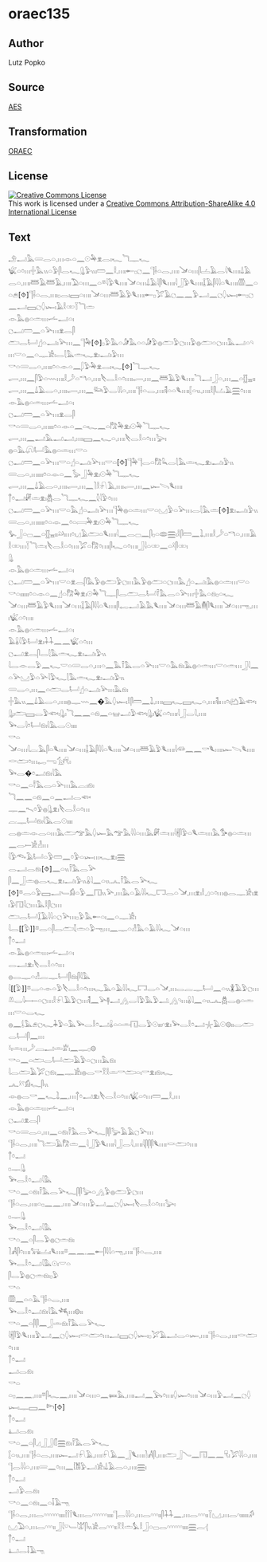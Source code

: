 # oraec135

## Author

Lutz Popko

## Source

[AES](https://github.com/simondschweitzer/aes)

## Transformation

[ORAEC](https://oraec.github.io/)

## License

<a rel="license" href="http://creativecommons.org/licenses/by-sa/4.0/"><img alt="Creative Commons License" style="border-width:0" src="https://i.creativecommons.org/l/by-sa/4.0/88x31.png" /></a><br />This work is licensed under a <a rel="license" href="http://creativecommons.org/licenses/by-sa/4.0/">Creative Commons Attribution-ShareAlike 4.0 International License</a>

## Text

𓄂𓂝𓅓𓄲𓂋𓏏𓈒𓏥𓁹𓏏𓈖𓇳𓅆𓁷𓂋𓏤𓆑𓆓𓊃𓆑<br>
𓆤𓏏𓏌𓏥𓏶𓅓𓏭𓏏𓅱𓋴𓂋𓆑𓊮𓅱𓏭𓏤𓏠𓈖𓎛𓈒𓏥𓏤𓄡𓊪𓐎𓈖𓊹𓌢𓏏𓂋𓈒𓏥𓏤𓍁𓏏𓏥𓋴𓐟𓄿𓂋𓇋𓆰𓏥𓏤𓍑𓄿𓂋𓏏𓈒𓏥𓏤𓆷𓄿𓆷𓄿𓈒𓏥𓏤𓅐𓏏𓏥𓈖𓏏𓎼𓇋𓅱𓆰𓏥𓏤𓍁𓏏𓏥𓍑𓄿𓇋𓋴𓆰𓏥𓏤𓇋𓃀𓅱𓆰𓏥𓏤𓆼𓄿𓋴𓇋𓇋𓏏𓆰𓏥𓏤𓏃𓈖𓏏𓏏𓂉[⯑]𓊹𓌢𓏏𓂋𓈒𓏥𓏤𓊪𓂋𓏤𓈙𓏏𓏥𓏤𓍁𓏏𓏥𓆷𓄿𓅱𓆰𓏥𓏤𓄡𓊪𓅯𓄿𓐎𓈖𓈖𓅱𓂝𓈖𓐎𓆭𓆱𓏤𓄡𓊪𓐎𓈖𓂝𓈙𓐎𓆭𓆱𓏤𓄿𓎛𓏒𓇅𓆓𓏛<br>
𓁹𓅓𓐍𓏏𓏛𓏥𓌡𓂝𓏏𓏤<br>
𓐎𓂝𓏠𓈖𓏏𓅪𓏥𓁷𓂋𓋴<br>
𓂧𓂋𓂡𓊨𓏏𓂝𓏤𓅪𓏥𓈖𓊹𓅆[⯑]𓊪𓅱𓅓𓏏𓀏𓅓𓏏𓏏𓀏𓅱𓐍𓂧𓅱𓐎𓏥𓅱𓐍𓂧𓏏𓐎𓏥𓅓𓂝𓏏𓄹𓏥𓎟𓏏𓈖𓏏𓊃𓀀𓏤𓂋𓇛𓅓𓏛𓆑𓁷𓏤𓂝𓏤𓅱𓏥<br>
𓎡𓏏𓄲𓂋𓏏𓈒𓏥𓏤𓏤𓏌𓏏𓁹𓏏𓈖𓆄𓅱𓅆𓁷𓂋𓏤𓆑[⯑]𓆓𓊃𓆑<br>
𓂷𓈒𓏥𓈖𓋴𓅱𓏏𓇠𓏥𓏤𓎛𓌳𓏏𓎔𓏏𓈒𓏥𓏤𓌸𓂋𓎛𓏏𓏌𓏥𓏤𓂷𓈒𓏥𓈖𓆷𓄿𓅱𓆰𓏥𓏤𓆓𓂝𓃀𓏏𓈒𓏥𓈖𓏏𓊅𓈇𓏤𓏤𓂷𓈒𓏥𓈖𓍑𓄿𓂋𓏏𓈒𓏥𓏤𓂷𓈒𓏥𓈖𓃛𓅱𓂋𓇋𓇋𓏏𓈒𓏥𓏤𓊹𓌢𓏏𓂋𓈒𓏥𓏤𓌟𓏏𓏏𓆰𓏥𓏤𓐮𓏏𓏭𓈒𓏥𓏤𓎛𓋴𓐟𓄿𓈗𓏌𓏥𓏤<br>
𓁹𓅓𓐍𓏏𓏛𓏥𓌡𓂝𓏏𓏤<br>
𓐎𓂝𓏠𓈖𓏏𓅪𓏥𓁷𓂋𓋴<br>
𓎡𓏏𓄲𓂋𓏏𓈒𓏥𓏤𓏤𓏤𓏌𓏏𓁹𓏏𓈖𓏏𓆑𓈖𓏏𓀗𓅆𓁷𓏤𓇳𓅆𓆓𓊃𓆑<br>
𓂷𓈒𓏥𓈖𓂝𓅓𓂝𓂝𓈒𓏥𓏤𓈙𓈖𓆑𓏏𓈒𓏥𓏤𓌸𓂋𓎛𓏏𓏌𓏥𓅬𓏤<br>
𓐍𓏏𓅓𓋨𓂡𓅓𓐍𓏏𓏛𓏥𓎟𓏏<br>
𓐎𓂝𓏠𓈖𓏏𓅪𓏥𓎟𓏏𓊨𓏏𓂝𓏤𓅪𓏥𓎟𓏏[⯑]𓊹𓅆𓊹𓂋𓏏𓀗𓆗𓂋𓇛𓅓𓏛𓆑𓁷𓏤𓂝𓏤𓅱𓏭<br>
𓄲𓂋𓏏𓈒𓏥𓏤𓏤𓏤𓏤𓏌𓏏𓁹𓏏𓈖𓅭𓃀𓅆𓁷𓏤𓇳𓅆𓆓𓊃𓆑<br>
𓂷𓈒𓏥𓈖𓍑𓄿𓂋𓏏𓈒𓏥𓏤𓂷𓈒𓏥𓈖𓍘𓎛𓍯𓄿𓈒𓏥𓏤𓂷𓈒𓏥𓈖𓆱𓌪𓆰𓏥𓏤<br>
𓐩𓏌𓂝𓏞𓏛𓁷𓏤𓆣𓂋𓆓𓊃𓆑𓈖𓇜𓇋𓅱𓏌𓏥<br>
𓐎𓂝𓏠𓈖𓏏𓅪𓏥𓎟𓏏𓅓𓊨𓏏𓂝𓏤𓅪𓏥𓊹𓅆𓐍𓏏𓏛𓏥𓎟𓏏𓈋𓅱𓏏𓅪𓏥𓂋𓇛𓅓𓏛[⯑]𓁷𓏤𓂝𓏤𓅱𓏭<br>
𓄲𓂋𓏏𓈒𓏥𓏤𓏤𓏤𓏤𓏤𓏌𓏏𓁹𓈖𓏌𓏏𓇯𓅆𓁷𓏤𓇳𓅆𓆓𓊃𓆑<br>
𓅙𓃀𓏏𓊌𓈖𓏏𓊅𓈇𓏤𓏤𓄖𓏤𓏥𓏌𓏤𓈎𓄿𓂧𓏏𓆰𓏥𓏤𓇋𓈖𓂋𓊌𓈖𓋴𓊪𓏏𓂏𓈗𓏤𓎛𓋴𓏠𓈖𓍖𓈒𓏥𓏤𓎛𓌳𓏏𓎔𓏏𓈒𓏥𓏤𓄿𓎛𓏒𓏥𓇅𓆓𓏛𓏤𓌸𓂋𓎛𓏏𓏌𓏥𓏤𓅯𓏏𓀗𓏌𓏥𓏤𓋴𓆑𓏏𓏌𓏥𓏤𓃀𓇋𓏏𓏒𓈖𓏏𓍲𓋴𓏒𓏤<br>
𓊮<br>
𓁹𓅓𓐍𓏏𓏛𓏥𓌡𓂝𓏏𓏤<br>
𓐎𓂝𓏠𓈖𓏏𓅪𓏥𓎟𓏏𓁷𓂋𓋴𓅓𓅱𓐍𓂧𓅱𓐎𓏥𓅓𓅱𓐍𓂧𓏏𓐎𓏥𓅓𓊨𓏏𓂝𓏤𓅓𓐍𓏏𓏛𓏥𓎟𓏏<br>
𓎡𓏏𓏤𓏤𓏤𓏤𓏤𓏤𓏌𓏏𓁹𓏏𓈖𓊨𓏏𓀗𓅆𓁷𓏤𓇳𓅆𓆓𓊃𓋴𓂋𓂧𓂋𓂡𓍋𓅓𓂋𓏏𓅪𓏥𓏶𓅓𓏏𓁶𓊪𓏏𓆑<br>
𓍁𓏏𓏥𓆷𓄿𓅱𓆰𓏥𓏤𓍁𓏏𓏥𓆼𓄿𓋴𓇋𓇋𓏏𓆰𓏥𓏤𓋴𓉻𓂝𓄿𓅓𓆰𓏥𓏤𓍁𓏏𓏥𓆷𓄿𓄟𓋴𓆰𓏥𓏤𓍁𓏏𓏥𓁸𓈒𓏥𓏤𓆤𓏏𓏌𓏥𓏤<br>
𓁹𓅓𓐍𓏏𓏛𓏥𓌡𓂝𓏏𓏤<br>
𓄿𓏇𓇋𓅱𓂡𓁷𓏤𓇑𓇑𓈖𓈖𓆤𓏏𓏌𓏥<br>
𓐎𓂝𓁷𓂋𓋴𓂋𓇛𓅓𓏛𓆑𓁷𓏤𓂝𓏤𓅱𓏭<br>
𓇋𓂋𓁹𓂋𓅱𓈖𓆑𓎟𓏏𓄲𓂋𓏏𓈒𓏥𓏏𓈖𓅓𓍋𓅓𓂋𓏏𓅪𓏥𓎟𓏏𓅓𓁶𓏤𓅓𓐍𓏏𓏛𓏥𓎟𓏏𓏛𓏥𓃀𓇋𓈖𓏏𓅪𓈋𓅱𓏏𓅪𓇋𓅱𓆑𓇛𓅓𓏛𓆑𓁷𓏤𓂝𓏤𓅱𓏭<br>
𓄲𓂋𓏏𓈒𓏥𓈖𓏏𓂧𓂋𓂡𓊨𓏏𓂝𓏤𓅪𓏥𓅓𓁶𓏤<br>
𓏶𓅓𓏭𓈖𓍑𓄿𓂋𓏏𓈒𓏥𓏤𓐍𓊃𓇠𓈖�𓅓𓆭𓆱𓏤𓎛𓋴𓏠𓈖𓍖𓈒𓏥𓏤𓈙𓆑𓈙𓆑𓏏𓈒𓏥𓏤𓌟𓏤𓏥𓏌𓏤𓂚𓄿𓆟𓏤𓊮𓏤𓂧𓈙𓂋𓅱𓆟𓏤𓊮𓏤𓆓𓈖𓈖𓏏𓁶𓈖𓏏𓊠𓂝𓅱𓆟𓏤𓊮𓏤𓆤𓏏𓏌𓏥𓏤𓇋𓃀𓂋𓇋𓈒𓏥𓏤<br>
𓅨𓂋𓇋𓏌𓂡𓁶𓏤𓇋𓅓𓂋𓇳𓏤𓏤𓏤𓏤<br>
𓎡𓏏<br>
𓍁𓏏𓏥𓇋𓐛𓅓𓋴𓏏𓆰𓏥𓏤𓍁𓏏𓏥𓆼𓄿𓋴𓇋𓇋𓏏𓆰𓏥𓏤𓍁𓏏𓏥𓆷𓄿𓅱𓆰𓏥𓏤𓇋𓆛𓈖𓈖𓎡𓆰𓏥𓏤𓆱𓌪𓆰𓏥𓏤𓎙𓂧𓏌𓏥𓉻𓂸𓃩𓄛𓏤<br>
𓅨𓂋�𓏌𓂝𓁶𓏤𓇋𓅓<br>
𓎡𓏏𓈖𓏏𓍋𓅓𓂋𓏏𓅪𓏥𓅓𓐛𓏤𓁶𓏤<br>
𓆓𓈖𓈖𓏏𓁶𓈖𓏏𓈖𓂝𓂋𓆟<br>
𓊃𓈖𓍇𓏌𓅱𓐍𓊮𓁷𓏤𓌸𓂋𓎛𓏏𓏌𓏥<br>
𓐛𓊃𓂡𓁶𓏤𓇋𓅓𓂋𓇳𓏤𓏤𓏤𓏤<br>
𓂋𓐍𓏛𓁹𓂋𓏏𓏥𓅓𓂧𓅠𓅓𓆭𓆱𓅓𓅠𓅓𓇋𓇋𓏏𓏥𓅓𓏞𓏛𓏥𓇋𓇩𓋴𓅱𓏏𓆰𓏛𓏥𓅓𓅜𓐍𓏏𓏛𓏥𓈖𓂋𓍿𓀀𓁐𓏥<br>
𓇋𓅱𓆞𓄿𓂡𓏏𓅱𓏠𓈖𓏌𓅱𓏏𓆱𓏥𓆑𓁷𓏤𓈗<br>
𓂋𓂝𓂋𓁶𓏤[⯑]𓈖𓏏𓏭𓍋𓅓𓂋𓅪<br>
𓋴𓈖𓃀𓏛𓐍𓂋𓆑𓁷𓏤𓂝𓏤𓅱𓏭𓏇𓇋𓈖𓏏𓏭𓂜𓍋𓅓𓂋𓅪𓆑<br>
[⯑]𓎼𓂋𓏏𓅱𓈙𓂝𓄑𓀁𓏏𓅱𓈖𓉔𓏭𓅪𓈒𓏥𓅓𓏏𓄿𓇋𓇋𓆑𓉐𓂋𓏏𓍁𓈒𓏥𓁷𓏤𓎛𓈎𓏏𓏌𓏥𓐍𓂋𓊃𓀀𓏤𓁷𓏤𓅱𓉔𓇋𓐎𓏥𓅓𓎛𓋴𓐎𓏥<br>
𓂧𓂋𓂡𓆼𓄿𓇋𓇋𓏏𓐎𓅪𓏥𓊪𓅱𓅓𓄡𓏏𓏤𓈖𓏏𓊃𓀀𓏤<br>
𓇋𓂋[[𓅱]]𓎼𓂋𓏏𓋴𓂋𓂧𓇜𓏛𓏏𓅱𓁸𓏥𓈖𓊃𓏏𓁐𓅓𓏏𓄿𓇋𓇋𓆑𓍁𓏏𓏥<br>
𓐩𓏌𓂝<br>
𓁹𓅓𓐍𓏏𓏛𓏥𓌡𓂝𓏏𓏤<br>
𓂋𓂝𓁷𓏤𓌸𓂋𓎛𓏏𓏌𓏥<br>
𓐍𓂋𓊃𓏏𓁐𓐛𓊃𓂡𓋴𓁶𓏤𓋴𓇋𓅓<br>
𓇋[[𓅱]]𓎼𓂋𓏏𓁹𓏏𓅱𓌸𓂋𓎛𓏏𓏌𓏥𓆑𓅓𓏏𓄿𓇋𓇋𓆑𓉐𓂋𓏏𓍁𓈒𓏥𓂋𓐛𓊃𓂡𓈖𓏏𓏭𓇇𓄿𓅱𓐎𓏥𓌨𓂋𓇋𓍿𓍿𓏏𓐎𓏥𓎛𓍯𓄿𓅱𓐎𓏥𓌟𓈖𓅪𓊢𓂝𓂻𓂋𓇋𓅱𓅓𓅱𓂢𓂻𓄹𓏥𓏇𓇋𓈖𓏏𓏭𓂜𓆣𓂋𓐍𓏏𓏛𓏥𓎟𓏏𓂋𓆑<br>
𓐍𓈖𓌰𓅓𓂉𓐎𓆑𓇓𓅱𓏏𓅓𓅨𓂋𓎛𓏌𓂝𓏇𓏏𓏏𓏛𓉔𓂋𓅱𓇳𓏤𓏤𓏤𓎆𓁷𓏤𓅨𓂋𓎛𓏌𓂝𓇼𓄿𓇳𓊗𓏤𓏤𓂋𓂧𓂋𓂡𓋴𓈖𓏥<br>
𓍱𓏤𓏛𓏥𓌳𓐙𓂝𓏛𓁨𓏤𓈖𓊃𓊪𓊗<br>
𓎡𓏏𓈖𓏏𓂧𓂋𓂡𓂧𓄿𓅱𓏏𓐎𓏥𓅓𓁶𓏤<br>
𓇋𓂋𓂧𓄿𓅯𓐎𓁶𓏤𓈖𓊃𓀀𓏤𓐍𓂋𓎡𓎝𓎛𓏛𓎡𓂧𓏏𓏤𓎡𓁷𓏤𓁶𓏤𓆑<br>
𓂜𓍲𓍢𓀁𓆑𓋴𓏭<br>
𓁹𓐍𓂋𓎡𓈖𓆑𓍖𓈖𓈒𓏥𓐩𓏌𓂝𓁷𓏤𓌸𓂋𓎛𓏏𓏌𓏥𓆤𓏏𓏌𓏥𓏠𓈖𓎛𓈒𓏥<br>
𓁹𓅓𓐍𓏏𓏛𓏥𓌡𓂝𓏏𓏤<br>
𓐎𓂝𓁷𓂋𓋴<br>
𓎡𓏏𓄲𓂋𓏏𓈒𓏥𓈖𓏏𓁶𓏤𓍋𓅓𓂋𓅪𓆑𓋴𓋴𓅬𓄿𓄿𓐎𓅪𓏥<br>
𓊹𓌢𓏏𓂋𓈒𓏥𓏤𓆓𓂧𓄿𓀗𓏛𓈖𓇋𓃀𓅱𓆰𓏥𓏤𓇋𓃀𓂋𓇋𓈒𓏥𓏤𓇋𓋴𓋴𓋴𓆰𓏥𓏤𓎙𓂧𓏌𓏥𓏤<br>
𓐩𓏌𓂝<br>
𓊪𓊃𓊮<br>
𓅨𓂋𓎛𓏌𓂝𓇋𓅓<br>
𓎡𓏏𓈖𓏏𓁶𓏤𓍋𓅓𓂋𓅪𓆑𓋴𓋴𓅬𓏏𓂻𓅱𓐍𓂧𓅱𓐎𓏥<br>
𓊹𓌢𓏏𓂋𓈒𓏥𓏤𓏏𓊪𓈖𓈖𓈒𓏥𓏤𓍁𓏏𓏥𓅱𓂝𓈖𓐎𓆭𓆱𓏤𓌸𓂋𓎛𓏏𓏌𓏥𓅬𓏤<br>
𓊪𓊃𓊮<br>
𓅨𓂋𓎛𓏌𓂝𓇋𓅓<br>
𓎡𓏏𓈖𓏏𓋴𓂋𓅱𓐍𓐎𓏛𓁶𓏤<br>
𓍘𓀻𓋴𓏌𓏥𓏤𓃙𓏤𓐟𓏤𓆰𓏥𓏤𓎼𓈖𓈖𓈒𓈖𓄡𓋴𓇋𓇋𓏏𓁸𓈒𓏥𓏤𓊹𓌢𓏏𓂋𓈒𓏥𓏤<br>
𓅨𓂋𓎛𓏌𓂝𓇋𓅓𓇳𓏤𓎟𓏏<br>
𓋴𓂋𓅱𓐍𓐎𓏛𓁶𓏤𓊪𓅱<br>
𓎡𓏏<br>
𓏃𓈖𓏏𓏏𓅓𓊹𓌢𓏏𓂋𓈒𓏥𓏤<br>
𓅨𓂋𓎛𓏌𓂝𓁶𓏤𓇋𓅓𓆈𓏥𓊗𓏤𓏤<br>
𓎡𓏏𓈖𓏏𓋴𓋴𓈖𓃀𓏛𓁶𓏤𓍋𓅓𓂋𓅪𓆑<br>
𓇋𓇩𓋴𓅱𓆰𓏥𓏤𓅱𓂝𓈖𓐎𓆭𓆱𓏤𓎙𓂧𓏌𓏥𓂝𓈙𓐎𓆭𓆱𓏤𓊪𓅯𓄿𓂝𓂋𓏏𓆱𓈒𓏥𓏤𓊹𓌢𓏏𓂋𓈒𓏥𓏤𓎙𓂧𓏌𓏥𓏤<br>
𓐩𓏌𓂝<br>
𓂝𓂋𓁶𓏤<br>
𓎡𓏏<br>
𓏏𓊪𓈖𓈖𓈒𓏥𓏤𓎼𓋴𓆑𓈖𓈒𓏥𓏤𓍁𓏏𓏥𓏏𓈖𓍃𓅓𓈒𓏥𓏤𓂝𓈖𓅂𓏌𓏥𓏤𓆭𓆱𓏌𓏥𓏤𓍁𓏏𓏥𓅱𓂝𓈖𓐎𓆭𓆱𓏤𓊃𓈙𓈖𓆸[⯑]<br>
𓐩𓏌𓂝<br>
𓂞𓂋𓁶𓏤<br>
𓎡𓏏𓈖𓏏𓋴𓈎𓃀𓃀𓏁𓈗𓁶𓏤𓍋𓅓𓂋𓅪𓆑<br>
𓐮𓏏𓏭𓈒𓏥𓏤𓊹𓌢𓏏𓂋𓈒𓏥𓏤𓆱𓂝𓍯𓄿𓈒𓏥𓏤𓍯𓄿𓈖𓃀𓆰𓏥𓏤𓍘𓀻𓋴𓈒𓏥𓏤𓂧𓃀𓄏𓈖𓉔𓈖𓈖𓄛𓏤𓅯𓇋𓇋𓏏𓈒𓏥𓏤𓊹𓂋𓇋𓇋𓏏𓈒𓏥𓏤𓄲𓈖𓏌𓏥𓈖𓀨𓅱𓂝𓀀𓏤𓍑𓄿𓂋𓏏𓈒𓏥𓏤𓈗𓏤<br>
𓐩𓏌𓂝<br>
𓂝𓅱𓂋𓁶𓏤<br>
𓎡𓏏𓈖𓏏𓁶𓏤𓈖𓏏𓄥𓄿𓁸<br>
𓊹𓌢𓏏𓂋𓈒𓏥𓂋𓎆𓎆𓎆𓎆𓎆𓎆𓏤𓏤𓏤𓏤𓌉𓌉𓌉𓆰𓏥𓂋𓎆𓎆𓎆𓎆𓎆𓎆𓏤𓏤𓏤𓏤𓊹𓂋𓇋𓇋𓏏𓈒𓏥𓂋𓎆𓎆𓎆𓏤𓏤𓋴𓇑𓇑𓈖𓈒𓏥𓂋𓎆𓎆𓎆𓏤𓏤𓇅𓈋𓈒𓏥𓂋𓎆𓏤𓏤𓏤𓏤𓏤𓏤𓀔𓈋𓅐𓏏𓈒𓏥𓂋𓎆𓎆𓎆𓏤𓏤𓃀𓇋𓎺𓄑𓀫𓋴𓏭𓀀𓂋𓎆𓎆𓎆𓏤𓏤𓎝𓎛𓏛𓅘𓎛𓃀𓏏𓊌𓂋𓎆𓎆𓎆𓎆𓎆𓎆𓏤𓏤𓏤𓏤𓈗𓐛𓂆<br>
𓐩𓏌𓂝<br>
𓂞𓂋𓄥𓄿𓁸<br>
